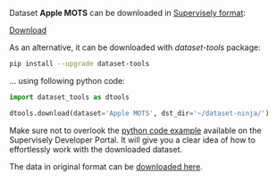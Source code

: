 Dataset **Apple MOTS** can be downloaded in [Supervisely format](https://developer.supervisely.com/api-references/supervisely-annotation-json-format):

 [Download](https://assets.supervisely.com/remote/eyJsaW5rIjogImZzOi8vYXNzZXRzLzE1NTlfQXBwbGUgTU9UUy9hcHBsZS1tb3RzLURhdGFzZXROaW5qYS50YXIiLCAic2lnIjogIm1FNnZtRXp4MUh0T29FL29IbDFTT05XYk5PalJiUVdtbHlVaWtmeWlIcDQ9In0=)

As an alternative, it can be downloaded with *dataset-tools* package:
``` bash
pip install --upgrade dataset-tools
```

... using following python code:
``` python
import dataset_tools as dtools

dtools.download(dataset='Apple MOTS', dst_dir='~/dataset-ninja/')
```
Make sure not to overlook the [python code example](https://developer.supervisely.com/getting-started/python-sdk-tutorials/iterate-over-a-local-project) available on the Supervisely Developer Portal. It will give you a clear idea of how to effortlessly work with the downloaded dataset.

The data in original format can be [downloaded here](https://zenodo.org/record/5939726/files/APPLE_MOTS.zip?download=1).